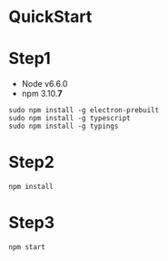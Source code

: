 QuickStart
===

# Step1

* Node v6.6.0
* npm 3.10.**7**

```
sudo npm install -g electron-prebuilt
sudo npm install -g typescript
sudo npm install -g typings
```

# Step2

```
npm install
```

# Step3

```
npm start
```
